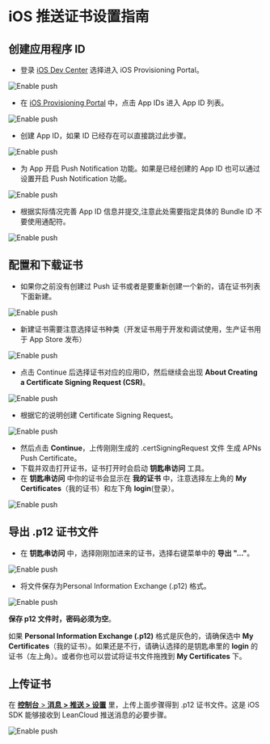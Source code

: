 
# iOS 推送证书设置指南


## 创建应用程序 ID

* 登录 [iOS Dev Center](https://developer.apple.com/devcenter/ios/index.action) 选择进入 iOS Provisioning Portal。

![Enable push](images/ios_cert/login.png)

* 在 [iOS Provisioning Portal](https://developer.apple.com/ios/manage/overview/index.action) 中，点击 App IDs 进入 App ID 列表。

![Enable push](images/ios_cert/appid.png)

* 创建 App ID，如果 ID 已经存在可以直接跳过此步骤。

![Enable push](images/ios_cert/appid2.png)

* 为 App 开启 Push Notification 功能。如果是已经创建的 App ID 也可以通过设置开启 Push Notification 功能。

![Enable push](images/ios_cert/appservice.png)

* 根据实际情况完善 App ID 信息并提交,注意此处需要指定具体的 Bundle ID 不要使用通配符。

![Enable push](images/ios_cert/appid3.png)

## 配置和下载证书

* 如果你之前没有创建过 Push 证书或者是要重新创建一个新的，请在证书列表下面新建。

![Enable push](images/ios_cert/cer0.png)

* 新建证书需要注意选择证书种类（开发证书用于开发和调试使用，生产证书用于 App Store 发布）

![Enable push](images/ios_cert/cer1.png)

* 点击 Continue 后选择证书对应的应用ID，然后继续会出现 **About Creating a Certificate Signing Request (CSR)**。

![Enable push](images/ios_cert/cer2.png)

* 根据它的说明创建 Certificate Signing Request。

![Enable push](images/ios_cert/cer3.png)

* 然后点击 **Continue**，上传刚刚生成的 .certSigningRequest 文件 生成 APNs Push  Certificate。
* 下载并双击打开证书，证书打开时会启动 **钥匙串访问** 工具。
* 在 **钥匙串访问** 中你的证书会显示在 **我的证书** 中，注意选择左上角的 **My Certificates**（我的证书）和左下角 **login**(登录）。

![Enable push](images/ios_cert/keychain_cert.png)

## 导出 .p12 证书文件

* 在 **钥匙串访问** 中，选择刚刚加进来的证书，选择右键菜单中的 **导出 "..."**。

![Enable push](images/ios_cert/export_p12.png)

* 将文件保存为Personal Information Exchange (.p12) 格式。

![Enable push](images/ios_cert/export_filename.png)

**保存 p12 文件时，密码必须为空**。

如果 **Personal Information Exchange (.p12)** 格式是灰色的，请确保选中 **My Certificates**（我的证书）。如果还是不行，请确认选择的是钥匙串里的 **login** 的证书（左上角）。或者你也可以尝试将证书文件拖拽到 **My Certificates** 下。

## 上传证书

在 [**控制台** > **消息 > 推送 > 设置**](/messaging.html?appid={{appid}}#/message/push/conf) 里，上传上面步骤得到 .p12 证书文件。这是 iOS SDK 能够接收到 LeanCloud 推送消息的必要步骤。

![Enable push](images/ios_cert/upload_p12.png)
